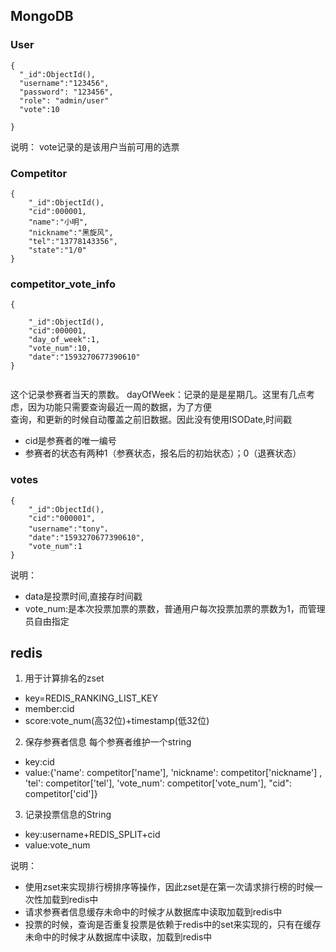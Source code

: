 ## MongoDB
### User
```
{
  "_id":ObjectId(),
  "username":"123456",
  "password": "123456",
  "role": "admin/user"
  "vote":10

}
```
说明：
vote记录的是该用户当前可用的选票

### Competitor
```
{
    "_id":ObjectId(),
    "cid":000001,
    "name":"小明",
    "nickname":"黑旋风",
    "tel":"13778143356",
    "state":"1/0"
}
```

### competitor_vote_info
```
{

    "_id":ObjectId(),
    "cid":000001,
    "day_of_week":1,
    "vote_num":10,
    "date":"1593270677390610"
}


```
这个记录参赛者当天的票数。
dayOfWeek：记录的是是星期几。这里有几点考虑，因为功能只需要查询最近一周的数据，为了方便<br/>
查询，和更新的时候自动覆盖之前旧数据。因此没有使用ISODate,时间戳

- cid是参赛者的唯一编号
- 参赛者的状态有两种1（参赛状态，报名后的初始状态）；0（退赛状态）
### votes
```
{
    "_id":ObjectId(),
    "cid":"000001",
    "username":"tony"，
    "date":"1593270677390610",
    "vote_num":1
}
```
说明：
- data是投票时间,直接存时间戳
- vote_num:是本次投票加票的票数，普通用户每次投票加票的票数为1，而管理员自由指定


## redis
1. 用于计算排名的zset
- key=REDIS_RANKING_LIST_KEY
- member:cid
- score:vote_num(高32位)+timestamp(低32位)

2. 保存参赛者信息 每个参赛者维护一个string
- key:cid
- value:{'name': competitor['name'], 'nickname': competitor['nickname']
                    , 'tel': competitor['tel'], 'vote_num': competitor['vote_num'], "cid": competitor['cid']}
            
3. 记录投票信息的String
- key:username+REDIS_SPLIT+cid
- value:vote_num


说明：
- 使用zset来实现排行榜排序等操作，因此zset是在第一次请求排行榜的时候一次性加载到redis中
- 请求参赛者信息缓存未命中的时候才从数据库中读取加载到redis中
- 投票的时候，查询是否重复投票是依赖于redis中的set来实现的，只有在缓存未命中的时候才从数据库中读取，加载到redis中

